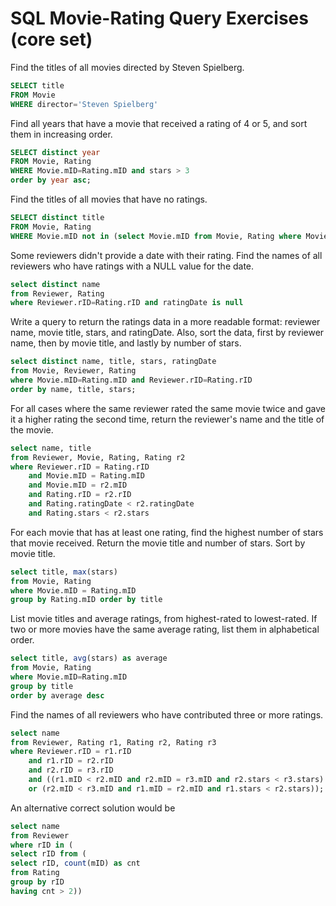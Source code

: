 # SQL Movie-Rating Query Exercises (core set)

Find the titles of all movies directed by Steven Spielberg.

```sql
SELECT title
FROM Movie
WHERE director='Steven Spielberg'
```

Find all years that have a movie that received a rating of 4 or 5, and sort them in increasing order.

```sql
SELECT distinct year
FROM Movie, Rating
WHERE Movie.mID=Rating.mID and stars > 3
order by year asc;
```

Find the titles of all movies that have no ratings.

```sql
SELECT distinct title
FROM Movie, Rating
WHERE Movie.mID not in (select Movie.mID from Movie, Rating where Movie.mID = Rating.mID)
```

Some reviewers didn't provide a date with their rating. Find the names of all reviewers who have ratings with a NULL value for the date.

```sql
select distinct name
from Reviewer, Rating
where Reviewer.rID=Rating.rID and ratingDate is null
```

Write a query to return the ratings data in a more readable format: reviewer name, movie title, stars, and ratingDate. Also, sort the data, first by reviewer name, then by movie title, and lastly by number of stars.

```sql
select distinct name, title, stars, ratingDate
from Movie, Reviewer, Rating
where Movie.mID=Rating.mID and Reviewer.rID=Rating.rID
order by name, title, stars;
```

For all cases where the same reviewer rated the same movie twice and gave it a higher rating the second time, return the reviewer's name and the title of the movie.

```sql
select name, title
from Reviewer, Movie, Rating, Rating r2
where Reviewer.rID = Rating.rID 
    and Movie.mID = Rating.mID
    and Movie.mID = r2.mID
    and Rating.rID = r2.rID
    and Rating.ratingDate < r2.ratingDate
    and Rating.stars < r2.stars
```

For each movie that has at least one rating, find the highest number of stars that movie received. Return the movie title and number of stars. Sort by movie title.

```sql
select title, max(stars)
from Movie, Rating
where Movie.mID = Rating.mID
group by Rating.mID order by title
```

List movie titles and average ratings, from highest-rated to lowest-rated. If two or more movies have the same average rating, list them in alphabetical order.

```sql
select title, avg(stars) as average
from Movie, Rating
where Movie.mID=Rating.mID
group by title
order by average desc
```

Find the names of all reviewers who have contributed three or more ratings.

```sql
select name
from Reviewer, Rating r1, Rating r2, Rating r3
where Reviewer.rID = r1.rID
    and r1.rID = r2.rID
    and r2.rID = r3.rID
    and ((r1.mID < r2.mID and r2.mID = r3.mID and r2.stars < r3.stars)
    or (r2.mID < r3.mID and r1.mID = r2.mID and r1.stars < r2.stars));
```

An alternative correct solution would be

```sql
select name 
from Reviewer 
where rID in (
select rID from (
select rID, count(mID) as cnt
from Rating
group by rID
having cnt > 2))
```